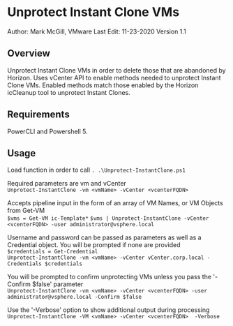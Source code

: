 # Unprotect Instant Clone VMs

Author: Mark McGill, VMware
Last Edit: 11-23-2020
Version 1.1

## Overview
<!-- Summary Start -->
Unprotect Instant Clone VMs in order to delete those that are abandoned by Horizon. Uses vCenter API to enable methods needed to unprotect Instant Clone VMs. Enabled methods match those enabled by the Horizon icCleanup tool to unprotect Instant Clones.
<!-- Summary End -->
## Requirements
PowerCLI and Powershell 5.

## Usage  
Load function in order to call
`. .\Unprotect-InstantClone.ps1`

Required parameters are vm and vCenter  
`Unprotect-InstantClone -vm <vmName> -vCenter <vcenterFQDN>`

Accepts pipeline input in the form of an array of VM Names, or VM Objects from Get-VM  
`$vms = Get-VM ic-Template*`
`$vms | Unprotect-InstantClone -vCenter <vcenterFQDN> -user administrator@vsphere.local`

Username and password can be passed as parameters as well as a Credential object.  You will be prompted if none are provided  
`$credentials = Get-Credential`  
`Unprotect-InstantClone -vm <vmName> -vCenter vCenter.corp.local -Credentials $credentials`

You will be prompted to confirm unprotecting VMs unless you pass the '-Confirm $false' parameter  
`Unprotect-InstantClone -vm <vmName> -vCenter <vcenterFQDN> -user administrator@vsphere.local -Confirm $false`

Use the '-Verbose' option to show additional output during processing  
`Unprotect-InstantClone -VM <vmName> -vCenter <vcenterFQDN>  -Verbose`